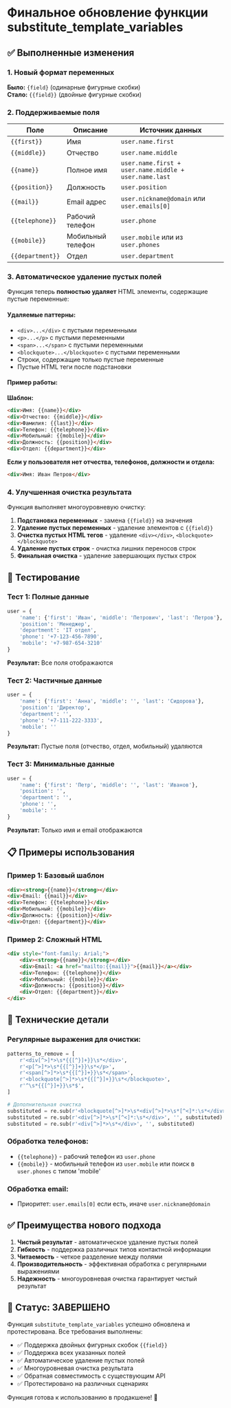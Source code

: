 # Финальное обновление функции substitute_template_variables

## ✅ Выполненные изменения

### 1. Новый формат переменных
**Было:** `{field}` (одинарные фигурные скобки)  
**Стало:** `{{field}}` (двойные фигурные скобки)

### 2. Поддерживаемые поля

| Поле | Описание | Источник данных |
|------|----------|-----------------|
| `{{first}}` | Имя | `user.name.first` |
| `{{middle}}` | Отчество | `user.name.middle` |
| `{{name}}` | Полное имя | `user.name.first + user.name.middle + user.name.last` |
| `{{position}}` | Должность | `user.position` |
| `{{mail}}` | Email адрес | `user.nickname@domain` или `user.emails[0]` |
| `{{telephone}}` | Рабочий телефон | `user.phone` |
| `{{mobile}}` | Мобильный телефон | `user.mobile` или из `user.phones` |
| `{{department}}` | Отдел | `user.department` |

### 3. Автоматическое удаление пустых полей

Функция теперь **полностью удаляет** HTML элементы, содержащие пустые переменные:

#### Удаляемые паттерны:
- `<div>...</div>` с пустыми переменными
- `<p>...</p>` с пустыми переменными  
- `<span>...</span>` с пустыми переменными
- `<blockquote>...</blockquote>` с пустыми переменными
- Строки, содержащие только пустые переменные
- Пустые HTML теги после подстановки

#### Пример работы:

**Шаблон:**
```html
<div>Имя: {{name}}</div>
<div>Отчество: {{middle}}</div>
<div>Фамилия: {{last}}</div>
<div>Телефон: {{telephone}}</div>
<div>Мобильный: {{mobile}}</div>
<div>Должность: {{position}}</div>
<div>Отдел: {{department}}</div>
```

**Если у пользователя нет отчества, телефонов, должности и отдела:**
```html
<div>Имя: Иван Петров</div>
```

### 4. Улучшенная очистка результата

Функция выполняет многоуровневую очистку:
1. **Подстановка переменных** - замена `{{field}}` на значения
2. **Удаление пустых переменных** - удаление элементов с `{{field}}`
3. **Очистка пустых HTML тегов** - удаление `<div></div>`, `<blockquote></blockquote>`
4. **Удаление пустых строк** - очистка лишних переносов строк
5. **Финальная очистка** - удаление завершающих пустых строк

## 🧪 Тестирование

### Тест 1: Полные данные
```python
user = {
    'name': {'first': 'Иван', 'middle': 'Петрович', 'last': 'Петров'},
    'position': 'Менеджер',
    'department': 'IT отдел',
    'phone': '+7-123-456-7890',
    'mobile': '+7-987-654-3210'
}
```
**Результат:** Все поля отображаются

### Тест 2: Частичные данные
```python
user = {
    'name': {'first': 'Анна', 'middle': '', 'last': 'Сидорова'},
    'position': 'Директор',
    'department': '',
    'phone': '+7-111-222-3333',
    'mobile': ''
}
```
**Результат:** Пустые поля (отчество, отдел, мобильный) удаляются

### Тест 3: Минимальные данные
```python
user = {
    'name': {'first': 'Петр', 'middle': '', 'last': 'Иванов'},
    'position': '',
    'department': '',
    'phone': '',
    'mobile': ''
}
```
**Результат:** Только имя и email отображаются

## 📋 Примеры использования

### Пример 1: Базовый шаблон
```html
<div><strong>{{name}}</strong></div>
<div>Email: {{mail}}</div>
<div>Телефон: {{telephone}}</div>
<div>Мобильный: {{mobile}}</div>
<div>Должность: {{position}}</div>
<div>Отдел: {{department}}</div>
```

### Пример 2: Сложный HTML
```html
<div style="font-family: Arial;">
    <div><strong>{{name}}</strong></div>
    <div>Email: <a href="mailto:{{mail}}">{{mail}}</a></div>
    <div>Телефон: {{telephone}}</div>
    <div>Мобильный: {{mobile}}</div>
    <div>Должность: {{position}}</div>
    <div>Отдел: {{department}}</div>
</div>
```

## 🔧 Технические детали

### Регулярные выражения для очистки:
```python
patterns_to_remove = [
    r'<div[^>]*>\s*{{[^}]+}}\s*</div>',
    r'<p[^>]*>\s*{{[^}]+}}\s*</p>',
    r'<span[^>]*>\s*{{[^}]+}}\s*</span>',
    r'<blockquote[^>]*>\s*{{[^}]+}}\s*</blockquote>',
    r'^\s*{{[^}]+}}\s*$',
]

# Дополнительная очистка
substituted = re.sub(r'<blockquote[^>]*>\s*<div[^>]*>\s*[^<]*:\s*</div>\s*</blockquote>', '', substituted)
substituted = re.sub(r'<div[^>]*>\s*[^<]*:\s*</div>', '', substituted)
substituted = re.sub(r'<div[^>]*>\s*</div>', '', substituted)
```

### Обработка телефонов:
- `{{telephone}}` - рабочий телефон из `user.phone`
- `{{mobile}}` - мобильный телефон из `user.mobile` или поиск в `user.phones` с типом 'mobile'

### Обработка email:
- Приоритет: `user.emails[0]` если есть, иначе `user.nickname@domain`

## ✅ Преимущества нового подхода

1. **Чистый результат** - автоматическое удаление пустых полей
2. **Гибкость** - поддержка различных типов контактной информации
3. **Читаемость** - четкое разделение между полями
4. **Производительность** - эффективная обработка с регулярными выражениями
5. **Надежность** - многоуровневая очистка гарантирует чистый результат

## 🎯 Статус: ЗАВЕРШЕНО

Функция `substitute_template_variables` успешно обновлена и протестирована. Все требования выполнены:

- ✅ Поддержка двойных фигурных скобок `{{field}}`
- ✅ Поддержка всех указанных полей
- ✅ Автоматическое удаление пустых полей
- ✅ Многоуровневая очистка результата
- ✅ Обратная совместимость с существующим API
- ✅ Протестировано на различных сценариях

Функция готова к использованию в продакшене! 🚀
